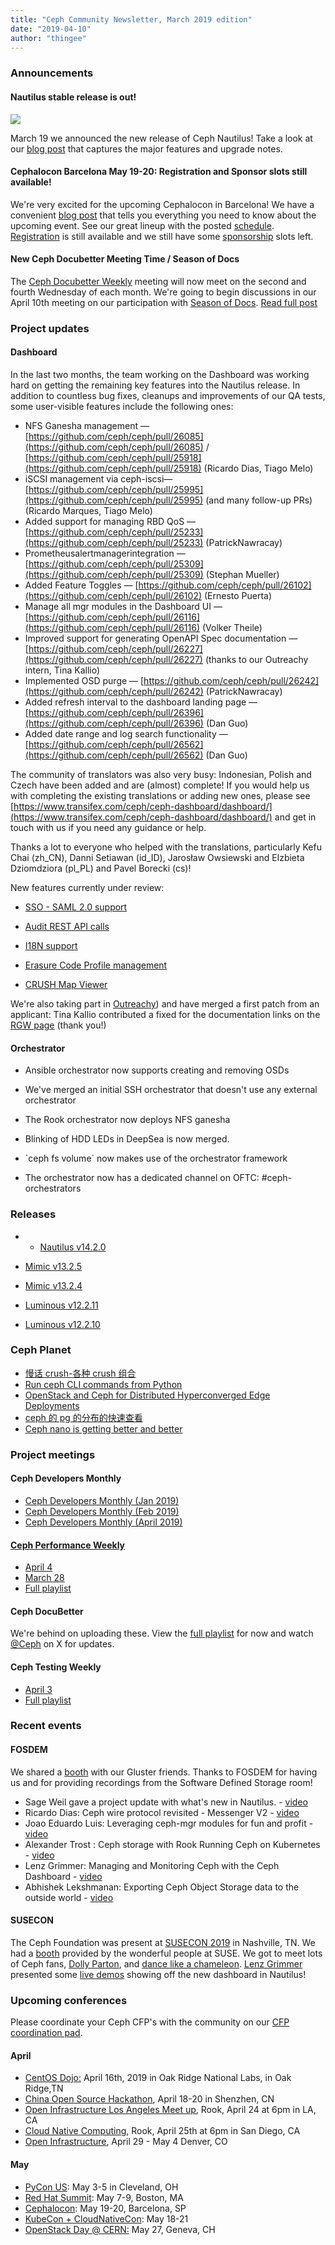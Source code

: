 ```yaml
---
title: "Ceph Community Newsletter, March 2019 edition"
date: "2019-04-10"
author: "thingee"
---
```


### Announcements

#### Nautilus stable release is out!

[![](images/nautilus.svg_-300x160.png)](images/nautilus.svg_.png)

March 19 we announced the new release of Ceph Nautilus! Take a look at our [blog post](https://ceph.com/releases/v14-2-0-nautilus-released/) that captures the major features and upgrade notes.

#### Cephalocon Barcelona May 19-20: Registration and Sponsor slots still available!

We're very excited for the upcoming Cephalocon in Barcelona! We have a convenient [blog post](https://ceph.com/community/cephalocon-barcelona/) that tells you everything you need to know about the upcoming event. See our great lineup with the posted [schedule](http://ceph.com/cephalocon/barcelona-2019/cephalocon-2019-barcelona-schedule/). [Registration](https://www.cvent.com/d/p6qjsh/4W?tw=0A-C7-A7-F1-14-4C-37-96-92-DD-A4-1A-9A-96-AB-50) is still available and we still have some [sponsorship](https://www2.thelinuxfoundation.org/sponsor-cephalocon19) slots left.

#### New Ceph Docubetter Meeting Time / Season of Docs

The [Ceph Docubetter Weekly](https://pad.ceph.com/p/Ceph_Documentation) meeting will now meet on the second and fourth Wednesday of each month. We're going to begin discussions in our April 10th meeting on our participation with [Season of Docs](https://developers.google.com/season-of-docs/). [Read full post](https://marc.info/?l=ceph-devel&m=154844885015165&w=2)

### Project updates

#### Dashboard

In the last two months, the team working on the Dashboard was working hard on getting the remaining key features into the Nautilus release. In addition to countless bug fixes, cleanups and improvements of our QA tests, some user-visible features include the following ones:

- NFS Ganesha management — [https://github.com/ceph/ceph/pull/26085](https://github.com/ceph/ceph/pull/26085) / [https://github.com/ceph/ceph/pull/25918](https://github.com/ceph/ceph/pull/25918) (Ricardo Dias, Tiago Melo)
- iSCSI management via ceph-iscsi— [https://github.com/ceph/ceph/pull/25995](https://github.com/ceph/ceph/pull/25995) (and many follow-up PRs) (Ricardo Marques, Tiago Melo)
- Added support for managing RBD QoS — [https://github.com/ceph/ceph/pull/25233](https://github.com/ceph/ceph/pull/25233) (PatrickNawracay)
- Prometheusalertmanagerintegration — [https://github.com/ceph/ceph/pull/25309](https://github.com/ceph/ceph/pull/25309) (Stephan Mueller)
- Added Feature Toggles — [https://github.com/ceph/ceph/pull/26102](https://github.com/ceph/ceph/pull/26102) (Ernesto Puerta)
- Manage all mgr modules in the Dashboard UI — [https://github.com/ceph/ceph/pull/26116](https://github.com/ceph/ceph/pull/26116) (Volker Theile)
- Improved support for generating OpenAPI Spec documentation — [https://github.com/ceph/ceph/pull/26227](https://github.com/ceph/ceph/pull/26227) (thanks to our Outreachy intern, Tina Kallio)
- Implemented OSD purge — [https://github.com/ceph/ceph/pull/26242](https://github.com/ceph/ceph/pull/26242) (PatrickNawracay)
- Added refresh interval to the dashboard landing page — [https://github.com/ceph/ceph/pull/26396](https://github.com/ceph/ceph/pull/26396) (Dan Guo)
- Added date range and log search functionality — [https://github.com/ceph/ceph/pull/26562](https://github.com/ceph/ceph/pull/26562) (Dan Guo)

The community of translators was also very busy: Indonesian, Polish and Czech have been added and are (almost) complete! If you would help us with completing the existing translations or adding new ones, please see [https://www.transifex.com/ceph/ceph-dashboard/dashboard/](https://www.transifex.com/ceph/ceph-dashboard/dashboard/) and get in touch with us if you need any guidance or help.

Thanks a lot to everyone who helped with the translations, particularly Kefu Chai (zh_CN), Danni Setiawan (id_ID), Jarosław Owsiewski and Elzbieta Dziomdziora (pl_PL) and Pavel Borecki (cs)!

New features currently under review:

- [SSO - SAML 2.0 support](https://github.com/ceph/ceph/pull/24489)

- [Audit REST API calls](https://github.com/ceph/ceph/pull/24475)

- [I18N support](https://github.com/ceph/ceph/pull/24803)

- [Erasure Code Profile management](https://github.com/ceph/ceph/pull/24627)

- [CRUSH Map Viewer](https://github.com/ceph/ceph/pull/24766)

We're also taking part in [Outreachy](https://www.outreachy.org/)) and have merged a first patch from an applicant: Tina Kallio contributed a fixed for the documentation links on the [RGW page](https://github.com/ceph/ceph/pull/24612) (thank you!)

#### Orchestrator

- Ansible orchestrator now supports creating and removing OSDs

- We've merged an initial SSH orchestrator that doesn't use any external orchestrator

- The Rook orchestrator now deploys NFS ganesha

- Blinking of HDD LEDs in DeepSea is now merged.

- \`ceph fs volume\` now makes use of the orchestrator framework

- The orchestrator now has a dedicated channel on OFTC: #ceph-orchestrators

### Releases

- - [Nautilus v14.2.0](https://ceph.com/releases/v14-2-0-nautilus-released/)

- [Mimic v13.2.5](https://ceph.com/releases/v13-2-5-mimic-released/)
- [Mimic v13.2.4](https://ceph.com/releases/13-2-4-mimic-released/)

- [Luminous v12.2.11](https://ceph.com/releases/v12-2-11-luminous-released/)
- [Luminous v12.2.10](https://ceph.com/releases/v12-2-10-luminous-released/)

### Ceph Planet

- [慢话 crush-各种 crush 组合](https://ceph.com/planet/%e6%85%a2%e8%af%9dcrush-%e5%90%84%e7%a7%8dcrush%e7%bb%84%e5%90%88/)
- [Run ceph CLI commands from Python](https://ceph.com/planet/run-ceph-cli-commands-from-python/)
- [OpenStack and Ceph for Distributed Hyperconverged Edge Deployments](https://ceph.com/planet/openstack-and-ceph-for-distributed-hyperconverged-edge-deployments/)
- [ceph 的 pg 的分布的快速查看](https://ceph.com/planet/ceph%e7%9a%84pg%e7%9a%84%e5%88%86%e5%b8%83%e7%9a%84%e5%bf%ab%e9%80%9f%e6%9f%a5%e7%9c%8b/)
- [Ceph nano is getting better and better](https://ceph.com/planet/ceph-nano-is-getting-better-and-better/)

### Project meetings

#### Ceph Developers Monthly

- [Ceph Developers Monthly (Jan 2019)](https://youtu.be/RMmxE0p1j6Q)
- [Ceph Developers Monthly (Feb 2019)](https://youtu.be/h_-QEcvv5Iw)
- [Ceph Developers Monthly (April 2019)](https://youtu.be/j1prn3dyxls)

#### [Ceph Performance Weekly](https://ceph.com/performance-2/)

- [April 4](https://www.youtube.com/watch?v=INtcGM0fO2w&list=PLrBUGiINAakN2qXjxSgfmIwCCLqgiyBqw&index=3&t=0s)
- [March 28](https://www.youtube.com/watch?v=NUxiEnnEKi8&list=PLrBUGiINAakN2qXjxSgfmIwCCLqgiyBqw&index=2&t=0s)
- [Full playlist](https://www.youtube.com/playlist?list=PLrBUGiINAakN2qXjxSgfmIwCCLqgiyBqw)

#### Ceph DocuBetter

We're behind on uploading these. View the [full playlist](https://www.youtube.com/playlist?list=PLrBUGiINAakNe0PzkhHnr1c54O7Zh--zy) for now and watch [@Ceph](https://x.com/ceph) on X for updates.

#### Ceph Testing Weekly

- [April 3](https://www.youtube.com/watch?v=W-IjDwTG9LU&list=PLrBUGiINAakMV7gKMQjFvcWL3PeY0y0lq&index=19&t=0s)
- [Full playlist](https://www.youtube.com/playlist?list=PLrBUGiINAakMV7gKMQjFvcWL3PeY0y0lq)

### Recent events

#### FOSDEM

We shared a [booth](https://x.com/gluster/status/1091626500741320705) with our Gluster friends. Thanks to FOSDEM for having us and for providing recordings from the Software Defined Storage room!

- Sage Weil gave a project update with what's new in Nautilus. - [video](https://fosdem.org/2019/schedule/event/ceph_project_status_update/)
- Ricardo Dias: Ceph wire protocol revisited - Messenger V2 - [video](https://fosdem.org/2019/schedule/event/ceph_msgrv2/)
- Joao Eduardo Luis: Leveraging ceph-mgr modules for fun and profit - [video](https://fosdem.org/2019/schedule/event/cehp_mgr_modules_fun_and_profit/)
- Alexander Trost : Ceph storage with Rook Running Ceph on Kubernetes - [video](https://fosdem.org/2019/schedule/event/ceph_storage_with_rook/)
- Lenz Grimmer: Managing and Monitoring Ceph with the Ceph Dashboard - [video](https://fosdem.org/2019/schedule/event/ceph_manager_dashboard/)
- Abhishek Lekshmanan: Exporting Ceph Object Storage data to the outside world - [video](https://fosdem.org/2019/schedule/event/ceph_rgw_sync_modules/)

#### SUSECON

The Ceph Foundation was present at [SUSECON 2019](http://susecon.com/) in Nashville, TN. We had a [booth](https://x.com/Ceph/status/1113132623424032768) provided by the wonderful people at SUSE. We got to meet lots of Ceph fans, [Dolly Parton](https://x.com/Ceph/status/1113418431108403200), and [dance like a chameleon](https://x.com/Ceph/status/1114251350379040768). [Lenz Grimmer](https://x.com/LenzGrimmer) presented some [live demos](https://twitter.com/LenzGrimmer/status/1113959707172114433) showing off the new dashboard in Nautilus!

### Upcoming conferences

Please coordinate your Ceph CFP's with the community on our [CFP coordination pad](https://pad.ceph.com/p/cfp-coordination).

#### April

- [CentOS Dojo:](https://wiki.centos.org/Events/Dojo/ORNL2019) April 16th, 2019 in Oak Ridge National Labs, in Oak Ridge,TN
- [China Open Source Hackathon](images/image.png), April 18-20 in Shenzhen, CN
- [Open Infrastructure Los Angeles Meet up](https://www.meetup.com/OpenInfrastructure-LA/events/260117839/?_xtd=gqFyqDMwMzY3MTYyoXCmaXBob25l&from=ref), Rook, April 24 at 6pm in LA, CA
- [Cloud Native Computing](https://www.meetup.com/San-Diego-Cloud-Native-Computing-Meetup/events/259072266/), Rook, April 25th at 6pm in San Diego, CA
- [Open Infrastructure](https://www.openstack.org/summit/), April 29 - May 4 Denver, CO

#### May

- [PyCon US](https://us.pycon.org/2019/): May 3-5 in Cleveland, OH
- [Red Hat Summit](https://www.redhat.com/en/summit/2019): May 7-9, Boston, MA
- [Cephalocon](https://ceph.com/cephalocon/barcelona-2019/): May 19-20, Barcelona, SP
- [KubeCon + CloudNativeCon](https://events.linuxfoundation.org/events/kubecon-cloudnativecon-north-america-2019/): May 18-21
- [OpenStack Day @ CERN:](https://openstackdayscern.web.cern.ch/) May 27, Geneva, CH
